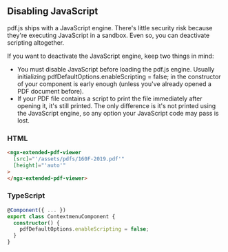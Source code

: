 ## Disabling JavaScript

pdf.js ships with a JavaScript engine. There's little security risk because they're executing JavaScript in a sandbox. Even so, you can deactivate scripting altogether.

If you want to deactivate the JavaScript engine, keep two things in mind:

- You must disable JavaScript before loading the pdf.js engine. Usually initializing pdfDefaultOptions.enableScripting = false; in the constructor of your component is early enough (unless you've already opened a PDF document before).
- If your PDF file contains a script to print the file immediately after opening it, it's still printed. The only difference is it's not printed using the JavaScript engine, so any option your JavaScript code may pass is lost.

### HTML

```html
<ngx-extended-pdf-viewer
  [src]="'/assets/pdfs/160F-2019.pdf'"
  [height]="'auto'"
>
</ngx-extended-pdf-viewer>
```

### TypeScript

```typescript
@Component({ ... })
export class ContextmenuComponent {
  constructor() {
    pdfDefaultOptions.enableScripting = false;
  }
}
```
